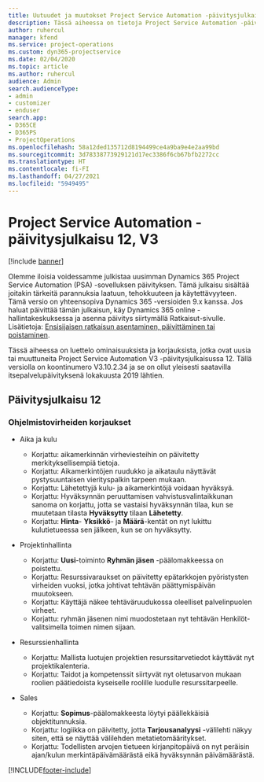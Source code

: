 ```yaml
---
title: Uutuudet ja muutokset Project Service Automation -päivitysjulkaisussa 12, V3
description: Tässä aiheessa on tietoja Project Service Automation -päivitysversion 12, V3:n uusista ominaisuuksista.
author: ruhercul
manager: kfend
ms.service: project-operations
ms.custom: dyn365-projectservice
ms.date: 02/04/2020
ms.topic: article
ms.author: ruhercul
audience: Admin
search.audienceType:
- admin
- customizer
- enduser
search.app:
- D365CE
- D365PS
- ProjectOperations
ms.openlocfilehash: 58a12ded135712d8194499ce4a9ba9e4e2aa99bd
ms.sourcegitcommit: 3d78338773929121d17ec3386f6cb67bfb2272cc
ms.translationtype: HT
ms.contentlocale: fi-FI
ms.lasthandoff: 04/27/2021
ms.locfileid: "5949495"
---
```

# <a name="project-service-automation-update-release-12-v3"></a>Project Service Automation -päivitysjulkaisu 12, V3

[!include [banner](../includes/psa-now-project-operations.md)]

Olemme iloisia voidessamme julkistaa uusimman Dynamics 365 Project Service Automation (PSA) -sovelluksen päivityksen. Tämä julkaisu sisältää joitakin tärkeitä parannuksia laatuun, tehokkuuteen ja käytettävyyteen. Tämä versio on yhteensopiva Dynamics 365 -versioiden 9.x kanssa. Jos haluat päivittää tämän julkaisun, käy Dynamics 365 online -hallintakeskuksessa ja asenna päivitys siirtymällä Ratkaisut-sivulle. Lisätietoja: [Ensisijaisen ratkaisun asentaminen, päivittäminen tai poistaminen](/power-platform/admin/install-remove-preferred-solution).

Tässä aiheessa on luettelo ominaisuuksista ja korjauksista, jotka ovat uusia tai muuttuneita Project Service Automation V3 -päivitysjulkaisussa 12. Tällä versiolla on koontinumero V3.10.2.34 ja se on ollut yleisesti saatavilla itsepalvelupäivityksenä lokakuusta 2019 lähtien.

## <a name="update-release-12"></a>Päivitysjulkaisu 12

### <a name="bug-fixes"></a>Ohjelmistovirheiden korjaukset

- Aika ja kulu

    - Korjattu: aikamerkinnän virheviesteihin on päivitetty merkityksellisempiä tietoja.
    - Korjattu: Aikamerkintöjen ruudukko ja aikataulu näyttävät pystysuuntaisen vierityspalkin tarpeen mukaan.
    - Korjattu: Lähetettyjä kulu- ja aikamerkintöjä voidaan hyväksyä.
    - Korjattu: Hyväksynnän peruuttamisen vahvistusvalintaikkunan sanoma on korjattu, jotta se vastaisi hyväksynnän tilaa, kun se muutetaan tilasta **Hyväksytty** tilaan **Lähetetty**.
    - Korjattu: **Hinta**- **Yksikkö**- ja **Määrä**-kentät on nyt lukittu kulutietueessa sen jälkeen, kun se on hyväksytty.

- Projektinhallinta

    - Korjattu: **Uusi**-toiminto **Ryhmän jäsen** -päälomakkeessa on poistettu.
    - Korjattu: Resurssivaraukset on päivitetty epätarkkojen pyöristysten virheiden vuoksi, jotka johtivat tehtävän päättymispäivän muutokseen.
    - Korjattu: Käyttäjä näkee tehtäväruudukossa oleelliset palvelinpuolen virheet.
    - Korjattu: ryhmän jäsenen nimi muodostetaan nyt tehtävän Henkilöt-valitsimella toimen nimen sijaan.

- Resurssienhallinta

    - Korjattu: Mallista luotujen projektien resurssitarvetiedot käyttävät nyt projektikalenteria.
    - Korjattu: Taidot ja kompetenssit siirtyvät nyt oletusarvon mukaan roolien päätiedoista kyseiselle roolille luodulle resurssitarpeelle.

- Sales

    - Korjattu: **Sopimus**-päälomakkeesta löytyi päällekkäisiä objektitunnuksia.
    - Korjattu: logiikka on päivitetty, jotta **Tarjousanalyysi** -välilehti näkyy siten, että se näyttää välilehden metatietomääritykset.
    - Korjattu: Todellisten arvojen tietueen kirjanpitopäivä on nyt peräisin ajan/kulun merkintäpäivämäärästä eikä hyväksynnän päivämäärästä.


[!INCLUDE[footer-include](../includes/footer-banner.md)]